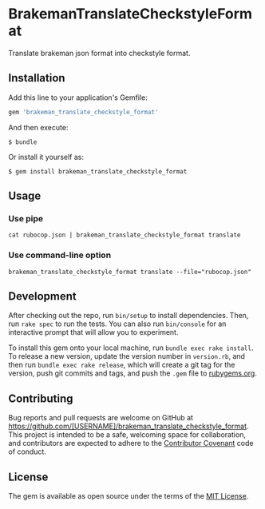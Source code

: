 # BrakemanTranslateCheckstyleFormat

Translate brakeman json format into checkstyle format.

## Installation

Add this line to your application's Gemfile:

```ruby
gem 'brakeman_translate_checkstyle_format'
```

And then execute:

    $ bundle

Or install it yourself as:

    $ gem install brakeman_translate_checkstyle_format

## Usage

### Use pipe

```
cat rubocop.json | brakeman_translate_checkstyle_format translate
```

### Use command-line option

```
brakeman_translate_checkstyle_format translate --file="rubocop.json"
```


## Development

After checking out the repo, run `bin/setup` to install dependencies. Then, run `rake spec` to run the tests. You can also run `bin/console` for an interactive prompt that will allow you to experiment.

To install this gem onto your local machine, run `bundle exec rake install`. To release a new version, update the version number in `version.rb`, and then run `bundle exec rake release`, which will create a git tag for the version, push git commits and tags, and push the `.gem` file to [rubygems.org](https://rubygems.org).

## Contributing

Bug reports and pull requests are welcome on GitHub at https://github.com/[USERNAME]/brakeman_translate_checkstyle_format. This project is intended to be a safe, welcoming space for collaboration, and contributors are expected to adhere to the [Contributor Covenant](contributor-covenant.org) code of conduct.


## License

The gem is available as open source under the terms of the [MIT License](http://opensource.org/licenses/MIT).

